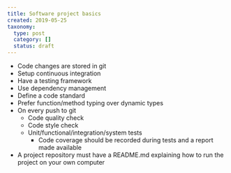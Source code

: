 ```yaml
---
title: Software project basics
created: 2019-05-25
taxonomy:
  type: post
  category: []
  status: draft
---
```


* Code changes are stored in git
* Setup continuous integration
* Have a testing framework
* Use dependency management
* Define a code standard
* Prefer function/method typing over dynamic types
* On every push to git
	* Code quality check
	* Code style check
	* Unit/functional/integration/system tests
		* Code coverage should be recorded during tests and a report made available
* A project repository must have a README.md explaining how to run the project on your own computer
